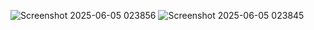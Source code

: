 ![Screenshot 2025-06-05 023856](https://github.com/user-attachments/assets/1a91462a-debd-4a45-b9e8-9cd0a35f1244)
![Screenshot 2025-06-05 023845](https://github.com/user-attachments/assets/1855e041-b7be-4c80-9fa1-d95959ebf675)
